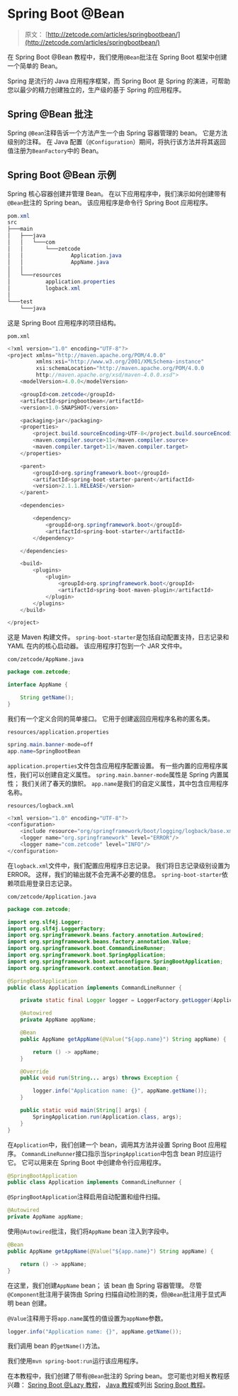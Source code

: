 # Spring Boot @Bean

> 原文： [http://zetcode.com/articles/springbootbean/](http://zetcode.com/articles/springbootbean/)

在 Spring Boot @Bean 教程中，我们使用`@Bean`批注在 Spring Boot 框架中创建一个简单的 Bean。

Spring 是流行的 Java 应用程序框架，而 Spring Boot 是 Spring 的演进，可帮助您以最少的精力创建独立的，生产级的基于 Spring 的应用程序。

## Spring @Bean 批注

Spring `@Bean`注释告诉一个方法产生一个由 Spring 容器管理的 bean。 它是方法级别的注释。 在 Java 配置（`@Configuration`）期间，将执行该方法并将其返回值注册为`BeanFactory`中的 Bean。

## Spring Boot @Bean 示例

Spring 核心容器创建并管理 Bean。 在以下应用程序中，我们演示如何创建带有`@Bean`批注的 Spring bean。 该应用程序是命令行 Spring Boot 应用程序。

```java
pom.xml
src
├───main
│   ├───java
│   │   └───com
│   │       └───zetcode
│   │               Application.java
│   │               AppName.java
│   │
│   └───resources
│           application.properties
│           logback.xml
│
└───test
    └───java

```

这是 Spring Boot 应用程序的项目结构。

`pom.xml`

```java
<?xml version="1.0" encoding="UTF-8"?>
<project xmlns="http://maven.apache.org/POM/4.0.0"
         xmlns:xsi="http://www.w3.org/2001/XMLSchema-instance"
         xsi:schemaLocation="http://maven.apache.org/POM/4.0.0
         http://maven.apache.org/xsd/maven-4.0.0.xsd">
    <modelVersion>4.0.0</modelVersion>

    <groupId>com.zetcode</groupId>
    <artifactId>springbootbean</artifactId>
    <version>1.0-SNAPSHOT</version>

    <packaging>jar</packaging>
    <properties>
        <project.build.sourceEncoding>UTF-8</project.build.sourceEncoding>
        <maven.compiler.source>11</maven.compiler.source>
        <maven.compiler.target>11</maven.compiler.target>
    </properties>

    <parent>
        <groupId>org.springframework.boot</groupId>
        <artifactId>spring-boot-starter-parent</artifactId>
        <version>2.1.1.RELEASE</version>
    </parent>

    <dependencies>

        <dependency>
            <groupId>org.springframework.boot</groupId>
            <artifactId>spring-boot-starter</artifactId>
        </dependency>

    </dependencies>

    <build>
        <plugins>
            <plugin>
                <groupId>org.springframework.boot</groupId>
                <artifactId>spring-boot-maven-plugin</artifactId>
            </plugin>
        </plugins>
    </build>

</project>

```

这是 Maven 构建文件。 `spring-boot-starter`是包括自动配置支持，日志记录和 YAML 在内的核心启动器。 该应用程序打包到一个 JAR 文件中。

`com/zetcode/AppName.java`

```java
package com.zetcode;

interface AppName {

    String getName();
}

```

我们有一个定义合同的简单接口。 它用于创建返回应用程序名称的匿名类。

`resources/application.properties`

```java
spring.main.banner-mode=off
app.name=SpringBootBean

```

`application.properties`文件包含应用程序配置设置。 有一些内置的应用程序属性，我们可以创建自定义属性。 `spring.main.banner-mode`属性是 Spring 内置属性； 我们关闭了春天的旗帜。 `app.name`是我们的自定义属性，其中包含应用程序名称。

`resources/logback.xml`

```java
<?xml version="1.0" encoding="UTF-8"?>
<configuration>
    <include resource="org/springframework/boot/logging/logback/base.xml" />
    <logger name="org.springframework" level="ERROR"/>
    <logger name="com.zetcode" level="INFO"/>
</configuration>

```

在`logback.xml`文件中，我们配置应用程序日志记录。 我们将日志记录级别设置为 ERROR。 这样，我们的输出就不会充满不必要的信息。 `spring-boot-starter`依赖项启用登录日志记录。

`com/zetcode/Application.java`

```java
package com.zetcode;

import org.slf4j.Logger;
import org.slf4j.LoggerFactory;
import org.springframework.beans.factory.annotation.Autowired;
import org.springframework.beans.factory.annotation.Value;
import org.springframework.boot.CommandLineRunner;
import org.springframework.boot.SpringApplication;
import org.springframework.boot.autoconfigure.SpringBootApplication;
import org.springframework.context.annotation.Bean;

@SpringBootApplication
public class Application implements CommandLineRunner {

    private static final Logger logger = LoggerFactory.getLogger(Application.class);

    @Autowired
    private AppName appName;

    @Bean
    public AppName getAppName(@Value("${app.name}") String appName) {

        return () -> appName;
    }

    @Override
    public void run(String... args) throws Exception {

        logger.info("Application name: {}", appName.getName());
    }

    public static void main(String[] args) {
        SpringApplication.run(Application.class, args);
    }
}

```

在`Application`中，我们创建一个 bean，调用其方法并设置 Spring Boot 应用程序。 `CommandLineRunner`接口指示当`SpringApplication`中包含 bean 时应运行它。 它可以用来在 Spring Boot 中创建命令行应用程序。

```java
@SpringBootApplication
public class Application implements CommandLineRunner {

```

`@SpringBootApplication`注释启用自动配置和组件扫描。

```java
@Autowired
private AppName appName;

```

使用`@Autowired`批注，我们将`AppName` bean 注入到字段中。

```java
@Bean
public AppName getAppName(@Value("${app.name}") String appName) {

    return () -> appName;
}

```

在这里，我们创建`AppName` bean； 该 bean 由 Spring 容器管理。 尽管`@Component`批注用于装饰由 Spring 扫描自动检测的类，但`@Bean`批注用于显式声明 bean 创建。

`@Value`注释用于将`app.name`属性的值设置为`appName`参数。

```java
logger.info("Application name: {}", appName.getName());

```

我们调用 bean 的`getName()`方法。

我们使用`mvn spring-boot:run`运行该应用程序。

在本教程中，我们创建了带有`@Bean`批注的 Spring bean。 您可能也对相关教程感兴趣： [Spring Boot @Lazy 教程](/springboot/lazybean/)， [Java 教程](/lang/java/)或列出 [Spring Boot 教程](/all/#springboot)。